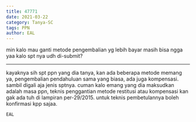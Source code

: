 ```yaml
---
title: 47771
date: 2021-03-22
category: Tanya-SC
tags: PPN
author: EAL
---
```


min kalo mau ganti metode pengembalian yg lebih bayar masih bisa ngga yaa kalo spt nya udh di-submit?

---

kayaknya sih spt ppn yang dia tanya, kan ada beberapa metode memang ya, pengembalian pendahuluan sama yang biasa, ada juga kompensasi. sambil digali aja jenis sptnya. cuman kalo emang yang dia maksudkan adalah masa ppn, teknis penggantian metode restitusi atau kompensasi kan gak ada tuh di lampiran per-29/2015. untuk teknis pembetulannya boleh konfirmasi kpp sajaa.

`EAL`
